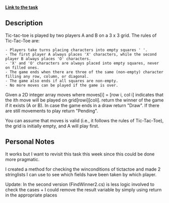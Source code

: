 **[Link to the task](https://leetcode.com/problems/find-winner-on-a-tic-tac-toe-game/description/)**

## Description

Tic-tac-toe is played by two players A and B on a 3 x 3 grid. The rules of Tic-Tac-Toe are:

    - Players take turns placing characters into empty squares ' '.
    - The first player A always places 'X' characters, while the second player B always places 'O' characters.
    - 'X' and 'O' characters are always placed into empty squares, never on filled ones.
    - The game ends when there are three of the same (non-empty) character filling any row, column, or diagonal.
    - The game also ends if all squares are non-empty.
    - No more moves can be played if the game is over.

Given a 2D integer array moves where moves[i] = [row i, col i] indicates that the ith move will be played on grid[rowi][coli]. return the winner of the game if it exists (A or B). In case the game ends in a draw return "Draw". If there are still movements to play return "Pending".

You can assume that moves is valid (i.e., it follows the rules of Tic-Tac-Toe), the grid is initially empty, and A will play first.

## Personal Notes

It works but I want to revisit this task this week since this could be done more pragmatic.

I created a method for checking the winconditions of tictactoe and made 2 stringlists I can use to see 
which fields have been taken by which player.

Update: In the second version (FindWinner2.cs) is less logic involved to check the cases + I could remove the result variable
by simply using return in the appropriate places